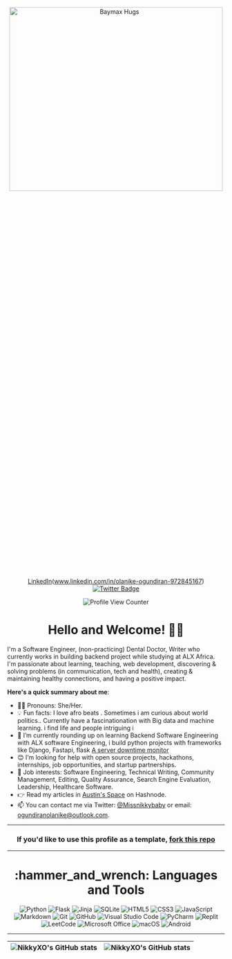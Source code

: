 <div align="center">
  <img src="https://media.giphy.com/media/Lb3vIJjaSIQWA/giphy.gif" alt="Baymax Hugs" width="99%" height="33%">
</div>
<br/>
<div align="center">
  

  [LinkedIn](www.linkedin.com/in/olanike-ogundiran-972845167)(www.linkedin.com/in/olanike-ogundiran-972845167)
  [![Twitter Badge](https://img.shields.io/badge/-@Missnikkybaby-1ca0f1?style=for-the-badge&logo=twitter&logoColor=white&link=https://twitter.com/Missnikkybaby)](https://twitter.com/Missnikkybaby)
</div>
 
<div align="center">
  <img src="https://komarev.com/ghpvc/?username=NikkyXO&style=flat-square&color=blue" alt="Profile View Counter"/>
</div>

<h1 align="center">
  Hello and Welcome! 👋🏾
</h1>

I'm a Software Engineer, (non-practicing) Dental Doctor, Writer who currently works in building backend project while studying at ALX Africa. I'm passionate about learning, teaching, web development, discovering & solving problems (in communication, tech and health), creating & maintaining healthy connections, and having a positive impact.

**Here's a quick summary about me**:

- 👨‍💻 Pronouns: She/Her.
- 💡 Fun facts: I love afro beats . Sometimes i am curious about world politics.. Currently have a fascinationation with Big data and machine learning. i find life and people intriguing i 
- 🌱 I’m currently rounding up on learning  Backend Software Engineering with ALX software Engineering, i build python projects with frameworks like Django, Fastapi, flask  [A server downtime monitor ](http://olanike.pythonanywhere.com/) 
- 😊 I’m looking for help with open source projects, hackathons, internships, job opportunities, and startup partnerships.
- 💼 Job interests: Software Engineering, Technical Writing, Community Management, Editing, Quality Assurance, Search Engine Evaluation, Leadership, Healthcare Software.
- 👉 Read my articles in [Austin's Space](https://ze-austin.hashnode.dev) on Hashnode.
- 📫 You can contact me via Twitter: [@Missnikkybaby](https://twitter.com/Missnikkybaby) or email: ogundiranolanike@outlook.com.

---

<h3 align="center">
  If you'd like to use this profile as a template, <a href="https://github.com/NikkyXO/NikkyXO">fork this repo<a/>
</h3>

---

<h1 align="center">
  :hammer_and_wrench: Languages and Tools
</h1>
 
<div align="center">
  
  ![Python](https://img.shields.io/badge/python-3670A0?style=for-the-badge&logo=python&logoColor=ffdd54)
  ![Flask](https://img.shields.io/badge/flask-%23000.svg?style=for-the-badge&logo=flask&logoColor=white)
  ![Jinja](https://img.shields.io/badge/jinja-white.svg?style=for-the-badge&logo=jinja&logoColor=black)
  ![SQLite](https://img.shields.io/badge/sqlite-%2307405e.svg?style=for-the-badge&logo=sqlite&logoColor=white)
  ![HTML5](https://img.shields.io/badge/html5-%23E34F26.svg?style=for-the-badge&logo=html5&logoColor=white)
  ![CSS3](https://img.shields.io/badge/css3-%231572B6.svg?style=for-the-badge&logo=css3&logoColor=white)
  ![JavaScript](https://img.shields.io/badge/javascript-%23323330.svg?style=for-the-badge&logo=javascript&logoColor=%23F7DF1E)
  ![Markdown](https://img.shields.io/badge/markdown-%23000000.svg?style=for-the-badge&logo=markdown&logoColor=white)
  ![Git](https://img.shields.io/badge/git-%23F05033.svg?style=for-the-badge&logo=git&logoColor=white)
  ![GitHub](https://img.shields.io/badge/github-%23121011.svg?style=for-the-badge&logo=github&logoColor=white)
  ![Visual Studio Code](https://img.shields.io/badge/Visual%20Studio%20Code-0078d7.svg?style=for-the-badge&logo=visual-studio-code&logoColor=white)
  ![PyCharm](https://img.shields.io/badge/pycharm-143?style=for-the-badge&logo=pycharm&logoColor=black&color=black&labelColor=green)
  ![Replit](https://img.shields.io/badge/Replit-DD1200?style=for-the-badge&logo=Replit&logoColor=white)
  ![LeetCode](https://img.shields.io/badge/LeetCode-000000?style=for-the-badge&logo=LeetCode&logoColor=#d16c06)
  ![Microsoft Office](https://img.shields.io/badge/Microsoft_Office-D83B01?style=for-the-badge&logo=microsoft-office&logoColor=white)
  ![macOS](https://img.shields.io/badge/mac%20os-000000?style=for-the-badge&logo=macos&logoColor=F0F0F0)
  ![Android](https://img.shields.io/badge/Android-3DDC84?style=for-the-badge&logo=android&logoColor=white)

---

| <img align="center" src="https://github-readme-stats.vercel.app/api?username=NikkyXO&show_icons=true&include_all_commits=true&hide_border=true" alt="NikkyXO's GitHub stats" /> | <img align="center" src="https://github-readme-stats.vercel.app/api/top-langs/?username=NikkyXO&langs_count=8&layout=compact&hide_border=true" alt="NikkyXO's GitHub stats" />
| ------------- | ------------- |

